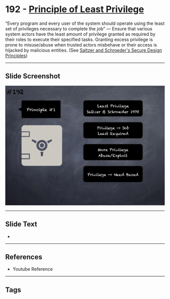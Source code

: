 # 192 - [Principle of Least Privilege](Principle%20of%20Least%20Privilege.md)
“Every program and every user of the system should operate using the least set of privileges necessary to complete the job” — Ensure that various system actors have the least amount of privilege granted as required by their roles to execute their specified tasks. Granting excess privilege is prone to misuse/abuse when trusted actors misbehave or their access is hijacked by malicious entities. (See [Saltzer and Schroeder's Secure Design Principles](https://en.wikipedia.org/wiki/Saltzer_and_Schroeder's_design_principles))
___
## Slide Screenshot
![0192.png](../../images/5.Pitfalls%20and%20Best%20Practices%20201/192.png)
___
## Slide Text
- 
___
## References
- Youtube Reference
___
## Tags